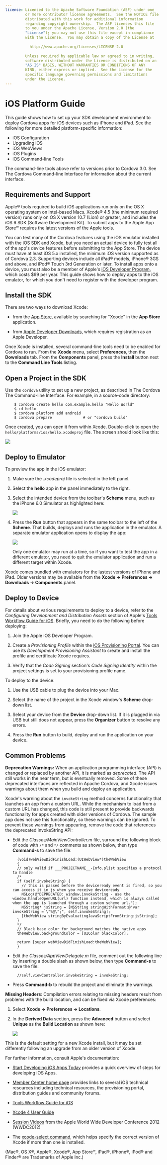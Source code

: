 ```yaml
---
license: Licensed to the Apache Software Foundation (ASF) under one
         or more contributor license agreements.  See the NOTICE file
         distributed with this work for additional information
         regarding copyright ownership.  The ASF licenses this file
         to you under the Apache License, Version 2.0 (the
         "License"); you may not use this file except in compliance
         with the License.  You may obtain a copy of the License at
         
           http://www.apache.org/licenses/LICENSE-2.0
         
         Unless required by applicable law or agreed to in writing,
         software distributed under the License is distributed on an
         "AS IS" BASIS, WITHOUT WARRANTIES OR CONDITIONS OF ANY
         KIND, either express or implied.  See the License for the
         specific language governing permissions and limitations
         under the License.
---
```


# iOS Platform Guide

This guide shows how to set up your SDK development environment to
deploy Cordova apps for iOS devices such as iPhone and iPad. See the
following for more detailed platform-specific information:

* iOS Configuration
* Upgrading iOS
* iOS WebViews
* iOS Plugins
* iOS Command-line Tools

The command-line tools above refer to versions prior to Cordova 3.0.
See The Cordova Command-line Interface for information about the
current interface.

## Requirements and Support

Apple® tools required to build iOS applications run only on the OS X
operating system on Intel-based Macs. Xcode® 4.5 (the minimum required
version) runs only on OS X version 10.7 (Lion) or greater, and
includes the iOS 6 SDK (Software Development Kit).  To submit apps to
the Apple App Store℠ requires the latest versions of the Apple tools.

You can test many of the Cordova features using the iOS emulator
installed with the iOS SDK and Xcode, but you need an actual device to
fully test all of the app's device features before submitting to the
App Store.  The device must have at least iOS 5.x installed, the
minimum iOS version supported as of Cordova 2.3.  Supporting devices
include all iPad® models, iPhone® 3GS and above, and iPod® Touch 3rd
Generation or later. To install apps onto a device, you must also be a
member of Apple's
[iOS Developer Program](https://developer.apple.com/programs/ios/),
which costs $99 per year. This guide shows how to deploy apps to the
iOS emulator, for which you don't need to register with the developer
program.

## Install the SDK

There are two ways to download Xcode:

* from the [App Store](https://itunes.apple.com/us/app/xcode/id497799835?mt=12),
  available by searching for "Xcode" in the __App Store__ application.

* from [Apple Developer Downloads](https://developer.apple.com/downloads/index.action),
  which requires registration as an Apple Developer.

Once Xcode is installed, several command-line tools need to be enabled
for Cordova to run. From the __Xcode__ menu, select __Preferences__,
then the __Downloads__ tab. From the __Components__ panel, press the
__Install__ button next to the __Command Line Tools__ listing.

## Open a Project in the SDK

Use the `cordova` utility to set up a new project, as described in The
Cordova The Command-line Interface. For example, in a source-code directory:

        $ cordova create hello com.example.hello "Hello World"
        $ cd hello
        $ cordova platform add android
        $ cordova prepare              # or "cordova build"

Once created, you can open it from within Xcode. Double-click to open
the `hello/platforms/ios/hello.xcodeproj` file.  The screen should
look like this:

![](img/guide/platforms/ios/helloworld_project.png)

## Deploy to Emulator

To preview the app in the iOS emulator:

1. Make sure the _.xcodeproj_ file is selected in the left panel.

2. Select the __hello__ app in the panel immediately to the right.

3. Select the intended device from the toolbar's __Scheme__ menu, such
   as the iPhone 6.0 Simulator as highlighted here:

   ![](img/guide/platforms/ios/select_xcode_scheme.png)

4. Press the __Run__ button that appears in the same toolbar to the
   left of the __Scheme__. That builds, deploys and runs the
   application in the emulator. A separate emulator application opens
   to display the app:

   ![](img/guide/platforms/ios/HelloWorldStandard.png)

   Only one emulator may run at a time, so if you want to test the app
   in a different emulator, you need to quit the emulator application
   and run a different target within Xcode.

Xcode comes bundled with emulators for the lastest versions of iPhone
and iPad. Older versions may be available from the __Xcode &rarr;
Preferences &rarr; Downloads &rarr; Components__ panel.

## Deploy to Device

For details about various requirements to deploy to a device, refer
to the _Configuring Development and Distribution Assets_ section of
Apple's
[Tools Workflow Guide for iOS](http://developer.apple.com/library/ios/#documentation/Xcode/Conceptual/ios_development_workflow/00-About_the_iOS_Application_Development_Workflow/introduction.html#//apple_ref/doc/uid/TP40007959).
Briefly, you need to do the following before deploying:

1. Join the Apple iOS Developer Program.

2. Create a _Provisioning Profile_ within the
   [iOS Provisioning Portal](https://developer.apple.com/ios/manage/overview/index.action).
   You can use its _Development Provisioning Assistant_ to create and
   install the profile and certificate Xcode requires.

3. Verify that the _Code Signing_ section's _Code Signing Identity_
   within the project settings is set to your provisioning profile
   name.

To deploy to the device:

1. Use the USB cable to plug the device into your Mac.

2. Select the name of the project in the Xcode window's __Scheme__
   drop-down list.

3. Select your device from the __Device__ drop-down list. If it is
   plugged in via USB but still does not appear, press the
   __Organizer__ button to resolve any errors.

4. Press the __Run__ button to build, deploy and run the application
   on your device.

## Common Problems

__Deprecation Warnings:__ When an application programming interface
(API) is changed or replaced by another API, it is marked as
_deprecated_.  The API still works in the near term, but is eventually
removed.  Some of these deprecated interfaces are reflected in Apache
Cordova, and Xcode issues warnings about them when you build and
deploy an application.

Xcode's warning about the `invokeString` method concerns functionality
that launches an app from a custom URL. While the mechanism to load
from a custom URL has changed, this code is still present to provide
backwards functionality for apps created with older versions of
Cordova.  The sample app does not use this functionality, so these
warnings can be ignored.  To prevent these warnings from appearing,
remove the code that references the deprecated invokeString API:

* Edit the _Classes/MainViewController.m_ file, surround the following
  block of code with `/*` and `*/` comments as shown below, then type
  __Command-s__ to save the file:

        (void)webViewDidFinishLoad:(UIWebView*)theWebView
        {
        // only valid if ___PROJECTNAME__-Info.plist specifies a protocol to handle
        /*
        if (self.invokeString) {
          // this is passed before the deviceready event is fired, so you can access it in js when you receive deviceready
          NSLog(@"DEPRECATED: window.invokeString - use the window.handleOpenURL(url) function instead, which is always called when the app is launched through a custom scheme url.");
          NSString* jsString = [NSString stringWithFormat:@"var invokeString = \"%@\";", self.invokeString];
          [theWebView stringByEvaluatingJavaScriptFromString:jsString];
        }
        */
        // Black base color for background matches the native apps
        theWebView.backgroundColor = [UIColor blackColor];

        return [super webViewDidFinishLoad:theWebView];
        }

* Edit the _Classes/AppViewDelegate.m_ file, comment out the following
  line by inserting a double slash as shown below, then type
  __Command-s__ to save the file:

        //self.viewController.invokeString = invokeString;

* Press __Command-b__ to rebuild the project and eliminate the warnings.

<!-- Does this fix only last until the next "cordova prepare"? -->

__Missing Headers__: Compilation errors relating to missing headers
result from problems with the build location, and can be fixed 
via Xcode preferences:

1. Select __Xcode &rarr; Preferences &rarr; Locations__.

2. In the __Derived Data__ section, press the __Advanced__ button and
   select __Unique__ as the __Build Location__ as shown here:

   ![](img/guide/platforms/ios/xcode_build_location.png)

This is the default setting for a new Xcode install, but it may be set
differently following an upgrade from an older version of Xcode.

For further information, consult Apple's documentation:

*  [Start Developing iOS Apps Today](http://developer.apple.com/library/ios/#referencelibrary/GettingStarted/RoadMapiOS/index.html#//apple_ref/doc/uid/TP40011343) provides a quick overview of steps for developing iOS Apps.

* [Member Center home page](https://developer.apple.com/membercenter/index.action)
   provides links to several iOS technical resources including
   technical resources, the provisioning portal, distribution guides
   and community forums.

* [Tools Workflow Guide for iOS](http://developer.apple.com/library/ios/#documentation/Xcode/Conceptual/ios_development_workflow/00-About_the_iOS_Application_Development_Workflow/introduction.html#//apple_ref/doc/uid/TP40007959)

* [Xcode 4 User Guide](http://developer.apple.com/library/ios/#documentation/ToolsLanguages/Conceptual/Xcode4UserGuide/000-About_Xcode/about.html#//apple_ref/doc/uid/TP40010215)

* [Session Videos](https://developer.apple.com/videos/wwdc/2012/) from
  the Apple World Wide Developer Conference 2012 (WWDC2012)

* The [xcode-select command](http://developer.apple.com/library/mac/#documentation/Darwin/Reference/ManPages/man1/xcode-select.1.html),
  which helps specify the correct version of Xcode if more than one is installed.

(Mac®, OS X®, Apple®, Xcode®, App Store℠, iPad®, iPhone®, iPod® and  Finder® are Trademarks of Apple Inc.)

